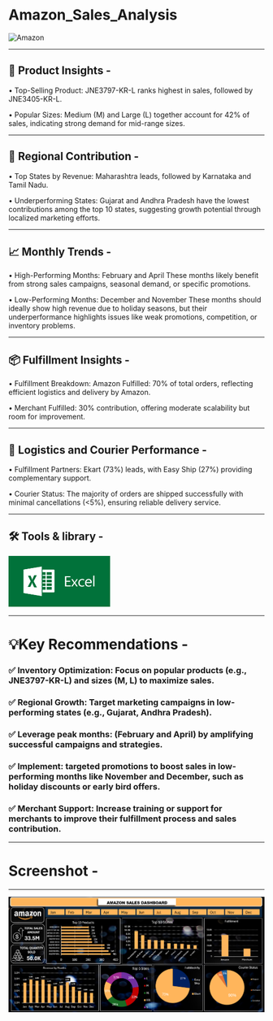 # Amazon_Sales_Analysis 



![Amazon](https://github.com/user-attachments/assets/4bd3b123-7a2d-4f0a-8864-44bc7f564023)


---

## 🎯 Product Insights -

 • Top-Selling Product: JNE3797-KR-L ranks highest in sales, followed by JNE3405-KR-L.

 • Popular Sizes: Medium (M) and Large (L) together account for 42% of sales, indicating strong demand for mid-range sizes.

 ---

## 📌 Regional Contribution -

  • Top States by Revenue: Maharashtra leads, followed by Karnataka and Tamil Nadu.

  • Underperforming States: Gujarat and Andhra Pradesh have the lowest contributions among the top 10 states, suggesting growth potential through localized      marketing efforts.

  ---

## 📈 Monthly Trends -

  • High-Performing Months: February and April These months likely benefit from strong sales campaigns, seasonal demand, or specific promotions.

  • Low-Performing Months: December and November  These months should ideally show high revenue due to holiday seasons, but their underperformance highlights issues like weak promotions, competition, or inventory problems.

  ---

## 📦 Fulfillment Insights -

  • Fulfillment Breakdown: Amazon Fulfilled: 70% of total orders, reflecting efficient logistics and delivery by Amazon.

  • Merchant Fulfilled: 30% contribution, offering moderate scalability but room for improvement.

  ---

## 🚚 Logistics and Courier Performance -

  • Fulfillment Partners: Ekart (73%) leads, with Easy Ship (27%) providing complementary support.

  • Courier Status: The majority of orders are shipped successfully with minimal cancellations (<5%), ensuring reliable delivery service.

  ---

## 🛠️ Tools & library -

<img src="https://github.com/gokuljujgar07/Coffee_Sales_Dashboard/blob/main/excel.jpg" alt="logo" width="200" height="100"/>


---




# 💡Key Recommendations -


### ✅ Inventory Optimization: Focus on popular products (e.g., JNE3797-KR-L) and sizes (M, L) to maximize sales.

### ✅ Regional Growth: Target marketing campaigns in low-performing states (e.g., Gujarat, Andhra Pradesh).

### ✅ Leverage peak months: (February and April) by amplifying successful campaigns and strategies.

### ✅ Implement: targeted promotions to boost sales in low-performing months like November and December, such as holiday discounts or early bird offers.

### ✅ Merchant Support: Increase training or support for merchants to improve their fulfillment process and sales contribution.

---

# Screenshot -

---




   ![Amazon Sales Analysis](https://github.com/gokuljujgar07/Amazon_Sales_Analysis/raw/main/Amazon_Sales.png)



